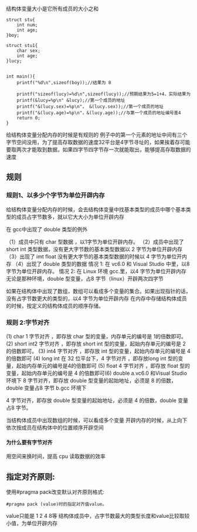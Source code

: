 结构体变量大小是它所有成员的大小之和

```
struct stu{
	int num;
	int age;
}boy;

struct stu1{
	char sex;
	int age;
}lucy;


int main(){
	printf("%d\n",sizeof(boy));//结果为 8
	
	printf("sizeof(lucy)=%d\n",sizeof(lucy));//预期结果为5=1+4，实际结果为
	printf(&lucy=%p\n" &lucy);//第一个成员的地址
	printf("&(lucy.sex)=%p\n"， &(lucy.sex));//第一个成员的地址
	printf("&(lucy.age)=%p\n"，&(lucy.age));//与第一个成员的地址编号差4
	return 0;
}
```
给结构体变量分配内存的时候是有规则的
例子中的第一个元素的地址中间有三个字节空间没用，为了提高存取数据的速度32平台是4字节寻址的，如果挨着存可能要取两次才能取到数据，如果四字节四字节存一次就能取出，能够提高存取数据的速度

## 规则

### 规则1、以多少个字节为单位开辟内存

给结构体变量分配内存的时候，会去结构体变量中找基本类型的成员中哪个基本类型的成员占字节数多，就以它大大小为单位开辟内存

在 gcc中出现了 double 类型的例外

（1）成员中只有 char 型数据 ，以1字节为单位开辟内存。
（2）成员中出现了 short int 类型数据，没有更大字节数的基本类型数据以 2 字节为单位开辟内存
（3）出现了 imt float 没有更大字节的基本类型数据的时候以 4 字节为单位开内存
（4）出现了 double 类型的数据
	情况 1:
		在 vc6.0 和 Visual Studio 中里，以8 字节为单位开辟内存。
	情况 2:
		在 Linux 环境 gcc.里，以4 字节为单位开辟内存
无论是那种环境，double 型变量，占8 字节（linux）开辟两次四字节

如果在结构体中出现了数组，数组可以看成多个变量的集合。如果出现指针的话，没有占字节数更大的类型的，以4 字节为单位开辟内存
在内存中存储结构体成员的时候，按定义的结构体成员的顺序存储。

### 规则 2:字节对齐
(1) char 1 字节对齐 ，即存放 char 型的变量，内存单元的编号是 1的倍数即可。
(2) short int2 字节对齐 ，即存放 short int 型的变量，起始内存单元的编号是 2 的倍数即可。
(3) int4 字节对齐 ，即存放 int 型的变量，起始内存单元的编号是 4 的倍数即可
(4) long int 在 32 位平台下，4 字节对齐 ，即存放long int 型的变量，起始内存单元的编号是4的倍数即可
(5) float 4 字节对齐 ，即存放 float 型的变量，起始内存单元的编号是 4 的倍数即可(6) double
a.vc6.0 和Visual Studio 环境下
8 字节对齐，即存放 double 型变量的起始地址，必须是 8 的倍数，double 变量占8 字节
b.gcc 环境下

4 字节对齐，即存放 double 型变量的起始地址，必须是 4 的倍数，double 变量占8 字节。

当结构体成员中出现数组的时候，可以看成多个变量
开辟内存的时候，从上向下依次按成员在结构体中的位置顺序开辟空间

#### 为什么要有字节对齐
用空间来换时间，提高 cpu 读取数据的效率

## 指定对齐原则:
使用#pragma pack改变默认对齐原则格式:

```
#pragma pack (value)时的指定对齐值value。
```
value只能是 1 2 4 8等
结构体成员中，占字节数最大的类型长度和value比较取较小值，为单位开辟内存